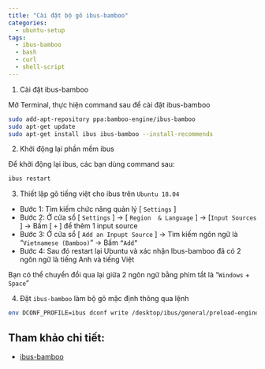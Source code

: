 ```yaml
---
title: "Cài đặt bộ gõ ibus-bamboo"
categories:
  - ubuntu-setup
tags:
  - ibus-bamboo
  - bash
  - curl
  - shell-script
---
```


1. Cài đặt ibus-bamboo

Mở Terminal, thực hiện command sau để cài đặt ibus-bamboo

```bash
sudo add-apt-repository ppa:bamboo-engine/ibus-bamboo
sudo apt-get update
sudo apt-get install ibus ibus-bamboo --install-recommends
```

2. Khởi động lại phần mềm ibus

Để khởi động lại ibus, các bạn dùng command sau:

```bash
ibus restart
```

3. Thiết lập gõ tiếng việt cho ibus trên `Ubuntu 18.04`

- Bước 1: Tìm kiếm chức năng quản lý [ `Settings` ]
- Bước 2: Ở cửa sổ [ `Settings` ] -> [ `Region  & Language` ] -> [`Input Sources` ] -> Bấm [ `+` ] để thêm 1 input source
- Bước 3: Ở cửa sổ [ `Add an Inpupt Source` ] -> Tìm kiếm ngôn ngữ là “`Vietnamese (Bamboo)`” -> Bấm `“Add”`
- Bước 4: Sau đó restart lại Ubuntu và xác nhận Ibus-bamboo đã có 2 ngôn ngữ là tiếng Anh và tiếng Việt

Bạn có thể chuyển đổi qua lại giữa 2 ngôn ngữ bằng phìm tắt là “`Windows` + `Space`”

4. Đặt `ibus-bamboo` làm bộ gõ mặc định thông qua lệnh

```bash
env DCONF_PROFILE=ibus dconf write /desktop/ibus/general/preload-engines "['BambooUs', 'Bamboo']" && gsettings set org.gnome.desktop.input-sources sources "[('xkb', 'us'), ('ibus', 'Bamboo')]"
```

## Tham khảo chi tiết:
- [ibus-bamboo](https://github.com/BambooEngine/ibus-bamboo)